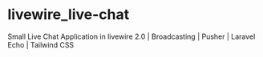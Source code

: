 # livewire_live-chat
Small Live Chat Application in livewire 2.0 | Broadcasting | Pusher | Laravel Echo | Tailwind CSS
